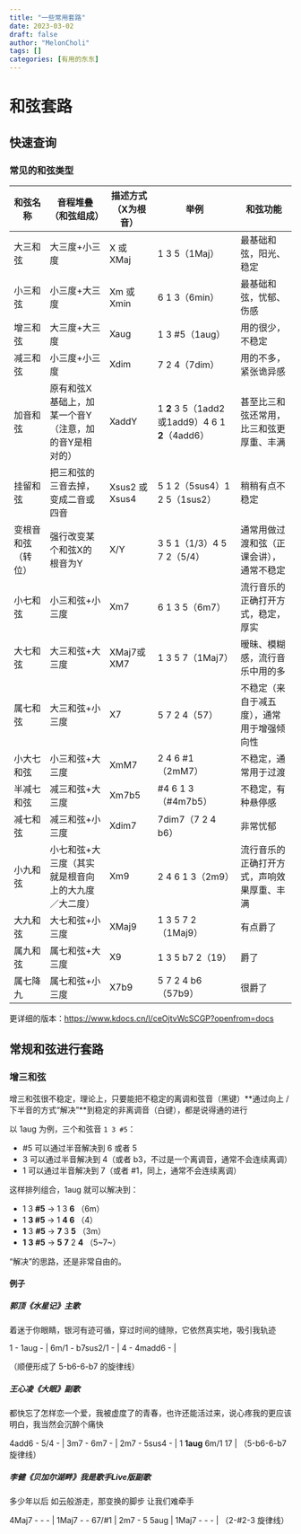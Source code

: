 ```yaml
---
title: "一些常用套路"
date: 2023-03-02
draft: false
author: "MelonCholi"
tags: []
categories: [有用的东东]
---
```


# 和弦套路

## 快速查询

### 常见的和弦类型

| 和弦名称           | 音程堆叠（和弦组成）                                  | 描述方式（X为根音） | 举例                                            | 和弦功能                                   |
| ------------------ | ----------------------------------------------------- | ------------------- | ----------------------------------------------- | ------------------------------------------ |
| 大三和弦           | 大三度+小三度                                         | X 或 XMaj           | 1 3 5（1Maj）                                   | 最基础和弦，阳光、稳定                     |
| 小三和弦           | 小三度+大三度                                         | Xm 或 Xmin          | 6 1 3（6min）                                   | 最基础和弦，忧郁、伤感                     |
| 增三和弦           | 大三度+大三度                                         | Xaug                | 1 3 #5（1aug）                                  | 用的很少，不稳定                           |
| 减三和弦           | 小三度+小三度                                         | Xdim                | 7 2 4（7dim）                                   | 用的不多，紧张诡异感                       |
| 加音和弦           | 原有和弦X基础上，加某一个音Y（注意，加的音Y是相对的） | XaddY               | 1 **2** 3 5（1add2或1add9）4 6 1 **2**（4add6） | 甚至比三和弦还常用，比三和弦更厚重、丰满   |
| 挂留和弦           | 把三和弦的三音去掉，变成二音或四音                    | Xsus2 或Xsus4       | 5 1 2（5sus4）1 2 5（1sus2）                    | 稍稍有点不稳定                             |
| 变根音和弦（转位） | 强行改变某个和弦X的根音为Y                            | X/Y                 | 3 5 1（1/3）4 5 7 2（5/4）                      | 通常用做过渡和弦（正课会讲），通常不稳定   |
| 小七和弦           | 小三和弦+小三度                                       | Xm7                 | 6 1 3 5（6m7）                                  | 流行音乐的正确打开方式，稳定，厚实         |
| 大七和弦           | 大三和弦+大三度                                       | XMaj7或XM7          | 1 3 5 7（1Maj7）                                | 暧昧、模糊感，流行音乐中用的多             |
| 属七和弦           | 大三和弦+小三度                                       | X7                  | 5 7 2 4（57）                                   | 不稳定（来自于减五度），通常用于增强倾向性 |
| 小大七和弦         | 小三和弦+大三度                                       | XmM7                | 2 4 6 #1（2mM7）                                | 不稳定，通常用于过渡                       |
| 半减七和弦         | 减三和弦+大三度                                       | Xm7b5               | #4 6 1 3（#4m7b5）                              | 不稳定，有种悬停感                         |
| 减七和弦           | 减三和弦+小三度                                       | Xdim7               | 7dim7（7 2 4 b6）                               | 非常忧郁                                   |
| 小九和弦           | 小七和弦+大三度（其实就是根音向上的大九度／大二度）   | Xm9                 | 2 4 6 1 3（2m9）                                | 流行音乐的正确打开方式，声响效果厚重、丰满 |
| 大九和弦           | 大七和弦+小三度                                       | XMaj9               | 1 3 5 7 2（1Maj9）                              | 有点爵了                                   |
| 属九和弦           | 属七和弦+大三度                                       | X9                  | 1 3 5 b7 2（19）                                | 爵了                                       |
| 属七降九           | 属七和弦+小三度                                       | X7b9                | 5 7 2 4 b6（57b9）                              | 很爵了                                     |

更详细的版本：https://www.kdocs.cn/l/ceOjtvWcSCGP?openfrom=docs

## 常规和弦进行套路

### 增三和弦

增三和弦很不稳定，理论上，只要能把不稳定的离调和弦音（黑键）**通过向上 / 下半音的方式“解决”**到稳定的非离调音（白键），都是说得通的进行

以 1aug 为例，三个和弦音 `1 3 #5`：

- \#5 可以通过半音解决到 6 或者 5
- 3 可以通过半音解决到 4（或者 b3，不过是一个离调音，通常不会连续离调）
- 1 可以通过半音解决到 7（或者 #1，同上，通常不会连续离调）

这样排列组合，1aug 就可以解决到：

- 1 3 **#5** -> 1 3 **6** （6m）
- 1 **3 #5** -> 1 **4 6** （4）
- **1** 3 **#5** -> **7** 3 **5** （3m）
- **1** **3 #5** -> **5** **7** 2 **4** （5~7~）

“解决”的思路，还是非常自由的。

#### 例子

##### 郭顶《水星记》主歌

着迷于你眼睛，银河有迹可循，穿过时间的缝隙，它依然真实地，吸引我轨迹

1 - 1aug - | 6m/1 - b7sus2/1 - | 4 - 4madd6 - | 

（顺便形成了 5-b6-6-b7 的旋律线）

##### 王心凌《大眠》副歌

都快忘了怎样恋一个爱，我被虚度了的青春，也许还能活过来，说心疼我的更应该明白，我当然会沉醉个痛快

4add6 - 5/4 - | 3m7 - 6m7 - | 2m7 - 5sus4 - | 1 **1aug** 6m/1 17 | （5-b6-6-b7 旋律线）

##### 李健《贝加尔湖畔》我是歌手Live版副歌

多少年以后 如云般游走，那变换的脚步 让我们难牵手

4Maj7 - - - | 1Maj7 - - 67/#1 | 2m7 - 5 5aug | 1Maj7 - - - | （2-#2-3 旋律线）